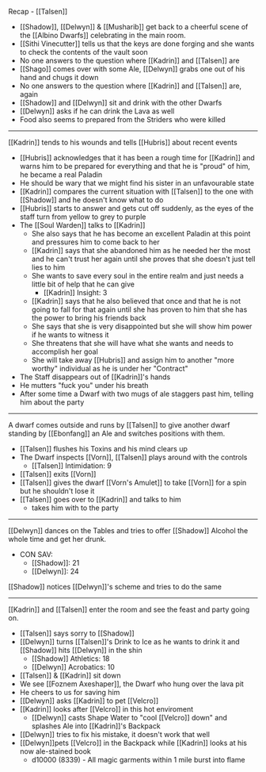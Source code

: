 Recap - [[Talsen]]

- [[Shadow]], [[Delwyn]] & [[Musharib]] get back to a cheerful scene of the [[Albino Dwarfs]] celebrating in the main room.
- [[Sithi Vinecutter]] tells us that the keys are done forging and she wants to check the contents of the vault soon
- No one answers to the question where [[Kadrin]] and [[Talsen]] are
- [[Shago]] comes over with some Ale, [[Delwyn]] grabs one out of his hand and chugs it down
- No one answers to the question where [[Kadrin]] and [[Talsen]] are, again
-  [[Shadow]] and [[Delwyn]] sit and drink with the other Dwarfs
- [[Delwyn]] asks if he can drink the Lava as well
- Food also seems to prepared from the Striders who were killed

---
[[Kadrin]] tends to his wounds and tells [[Hubris]] about recent events
- [[Hubris]] acknowledges that it has been a rough time for [[Kadrin]] and warns him to be prepared for everything and that he is "proud" of him, he became a real Paladin
- He should be wary that we might find his sister in an unfavourable state
- [[Kadrin]] compares the current situation with [[Talsen]] to the one with [[Shadow]] and he doesn't know what to do
- [[Hubris]] starts to answer and gets cut off suddenly, as the eyes of the staff turn from yellow to grey to purple
- The [[Soul Warden]] talks to [[Kadrin]]
	- She also says that he has become an excellent Paladin at this point and pressures him to come back to her
	- [[Kadrin]] says that she abandoned him as he needed her the most and he can't trust her again until she proves that she doesn't just tell lies to him
	- She wants to save every soul in the entire realm and just needs a little bit of help that he can give
		- [[Kadrin]] Insight: 3
	- [[Kadrin]] says that he also believed that once and that he is not going to fall for that again until she has proven to him that she has the power to bring his friends back
	- She says that she is very disappointed but she will show him power if he wants to witness it
	- She threatens that she will have what she wants and needs to accomplish her goal
	- She will take away [[Hubris]] and assign him to another "more worthy" individual as he is under her "Contract"
- The Staff disappears out of [[Kadrin]]'s hands
- He mutters "fuck you" under his breath
- After some time a Dwarf with two mugs of ale staggers past him, telling him about the party

---
A dwarf comes outside and runs by [[Talsen]] to give another dwarf standing by [[Ebonfang]] an Ale and switches positions with them.
- [[Talsen]] flushes his Toxins and his mind clears up
- The Dwarf inspects [[Vorn]], [[Talsen]] plays around with the controls
	- [[Talsen]] Intimidation: 9
- [[Talsen]] exits [[Vorn]]
- [[Talsen]] gives the dwarf [[Vorn's Amulet]] to take [[Vorn]] for a spin but he shouldn't lose it
- [[Talsen]] goes over to [[Kadrin]] and talks to him
	- takes him with to the party

---
[[Delwyn]] dances on the Tables and tries to offer [[Shadow]] Alcohol the whole time and get her drunk.
- CON SAV:
	- [[Shadow]]: 21
	- [[Delwyn]]: 24

[[Shadow]] notices [[Delwyn]]'s scheme and tries to do the same

---
[[Kadrin]] and [[Talsen]] enter the room and see the feast and party going on.

- [[Talsen]] says sorry to [[Shadow]]
- [[Delwyn]] turns [[Talsen]]'s Drink to Ice as he wants to drink it and [[Shadow]] hits [[Delwyn]] in the shin
	- [[Shadow]] Athletics: 18
	- [[Delwyn]] Acrobatics: 10
- [[Talsen]] & [[Kadrin]] sit down
- We see [[Foznem Axeshaper]], the Dwarf who hung over the lava pit
- He cheers to us for saving him
- [[Delwyn]] asks [[Kadrin]] to pet [[Velcro]]
- [[Kadrin]] looks after [[Velcro]] in this hot enviroment
	- [[Delwyn]] casts Shape Water to "cool [[Velcro]] down" and splashes Ale into [[Kadrin]]'s Backpack
- [[Delwyn]] tries to fix his mistake, it doesn't work that well
- [[Delwyn]]pets [[Velcro]] in the Backpack while [[Kadrin]] looks at his now ale-stained book
	- d10000 (8339) - All magic garments within 1 mile burst into flame